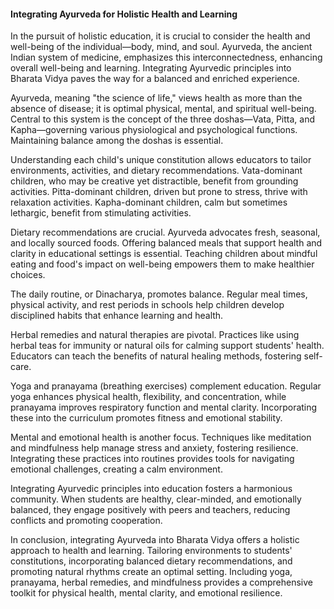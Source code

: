 
#### Integrating Ayurveda for Holistic Health and Learning

In the pursuit of holistic education, it is crucial to consider the health and well-being of the individual—body, mind, and soul. Ayurveda, the ancient Indian system of medicine, emphasizes this interconnectedness, enhancing overall well-being and learning. Integrating Ayurvedic principles into Bharata Vidya paves the way for a balanced and enriched experience.

Ayurveda, meaning "the science of life," views health as more than the absence of disease; it is optimal physical, mental, and spiritual well-being. Central to this system is the concept of the three doshas—Vata, Pitta, and Kapha—governing various physiological and psychological functions. Maintaining balance among the doshas is essential.

Understanding each child's unique constitution allows educators to tailor environments, activities, and dietary recommendations. Vata-dominant children, who may be creative yet distractible, benefit from grounding activities. Pitta-dominant children, driven but prone to stress, thrive with relaxation activities. Kapha-dominant children, calm but sometimes lethargic, benefit from stimulating activities.

Dietary recommendations are crucial. Ayurveda advocates fresh, seasonal, and locally sourced foods. Offering balanced meals that support health and clarity in educational settings is essential. Teaching children about mindful eating and food's impact on well-being empowers them to make healthier choices.

The daily routine, or Dinacharya, promotes balance. Regular meal times, physical activity, and rest periods in schools help children develop disciplined habits that enhance learning and health.

Herbal remedies and natural therapies are pivotal. Practices like using herbal teas for immunity or natural oils for calming support students' health. Educators can teach the benefits of natural healing methods, fostering self-care.

Yoga and pranayama (breathing exercises) complement education. Regular yoga enhances physical health, flexibility, and concentration, while pranayama improves respiratory function and mental clarity. Incorporating these into the curriculum promotes fitness and emotional stability.

Mental and emotional health is another focus. Techniques like meditation and mindfulness help manage stress and anxiety, fostering resilience. Integrating these practices into routines provides tools for navigating emotional challenges, creating a calm environment.

Integrating Ayurvedic principles into education fosters a harmonious community. When students are healthy, clear-minded, and emotionally balanced, they engage positively with peers and teachers, reducing conflicts and promoting cooperation.

In conclusion, integrating Ayurveda into Bharata Vidya offers a holistic approach to health and learning. Tailoring environments to students' constitutions, incorporating balanced dietary recommendations, and promoting natural rhythms create an optimal setting. Including yoga, pranayama, herbal remedies, and mindfulness provides a comprehensive toolkit for physical health, mental clarity, and emotional resilience.